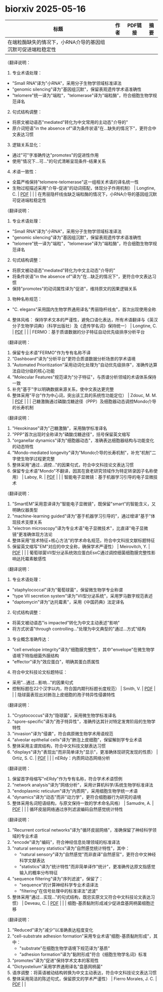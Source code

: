 # biorxiv 2025-05-16

| 标题 | 作者 | PDF链接 |  摘要 |
|------|------|--------|------|
| 在端粒酶缺失的情况下，小RNA介导的基因组沉默可促进端粒稳定性

（翻译说明：
1. 专业术语处理：
- "Small RNA"译为"小RNA"，采用分子生物学领域标准译法
- "genomic silencing"译为"基因组沉默"，保留表观遗传学术语准确性
- "telomere"统一译为"端粒"，"telomerase"译为"端粒酶"，符合细胞生物学规范译名

2. 句式结构调整：
- 将原文被动语态"mediated"转化为中文常用的主动态"介导的"
- 原介词短语"in the absence of"译为条件状语"在...缺失的情况下"，更符合中文表达习惯

3. 逻辑关系显化：
- 通过"可"字准确传达"promotes"的促进性作用
- 使用"情况下...可..."的句式清晰呈现条件-结果关系

4. 术语一致性：
- 全篇严格保持"telomere-telomerase"这一组相关术语的译名统一性
- 生物过程描述采用"介导-促进"的动词搭配，体现分子作用机制） | Longtine, C. | [PDF](https://doi.org/10.1101/292722) |  |
| 在秀丽隐杆线虫缺乏端粒酶的情况下，小RNA介导的基因组沉默可促进端粒稳定性

（翻译说明：
1. 专业术语处理：
- "Small RNA"译为"小RNA"，采用分子生物学领域标准译法
- "genomic silencing"译为"基因组沉默"，保留表观遗传学术语准确性
- "telomere"统一译为"端粒"，"telomerase"译为"端粒酶"，符合细胞生物学规范译名

2. 句式结构调整：
- 将原文被动语态"mediated"转化为中文主动态"介导的"
- 将条件状语"in the absence of"译为"在...缺乏的情况下"，更符合中文表达习惯
- 保持"promotes"的动词属性译为"促进"，维持原文的因果逻辑关系

3. 物种名称规范：
- "C. elegans"采用国内生物学界通用译名"秀丽隐杆线虫"，首次出现使用全称

4. 整体风格：
保持学术文本的严谨性，避免口语化表达，所有术语翻译与《英汉分子生物学词典》（科学出版社）及《遗传学名词》保持统一） | Longtine, C. | [PDF](https://doi.org/10.1101/292722) |  |
| FERMO：基于质谱数据的分子特征自动优先级排序分析平台  

（翻译说明：  
1. 保留专业术语"FERMO"作为专有名称不译  
2. "Dashboard"译为"分析平台"更符合质谱数据分析场景的学术语境  
3. "Automated Prioritization"采用动词化处理为"自动优先级排序"，准确传达算法自动分级的核心功能  
4. "Molecular Features"规范译为"分子特征"，与质谱分析领域的术语体系保持一致  
5. 补充"基于"字以明确数据来源关系，使中文表达更完整  
6. 整体采用"平台"作为中心词，突出该工具的系统性功能定位） | Zdouc, M. M. | [PDF](https://doi.org/10.1101/2022.12.21.521422) |  |
| 己糖激酶通过磷酸戊糖途径（PPP）及细胞器动态调控Mondo介导的长寿机制

（翻译说明：
1. "Hexokinase"译为"己糖激酶"，采用酶学标准译名
2. "PPP"首次出现时全称译为"磷酸戊糖途径"，括号保留英文缩写
3. "organellar dynamics"译为"细胞器动态"，准确表达细胞器结构与功能变化的动态特性
4. "Mondo-mediated longevity"译为"Mondo介导的长寿机制"，补充"机制"二字使生物学过程更完整
5. 整体采用"通过...调控..."的因果句式，符合中文科技论文表达习惯
6. 保留专业术语"Mondo"不翻译，因其在衰老研究领域作为特定转录因子名称使用） | Laboy, R. | [PDF](https://doi.org/10.1101/2023.06.14.544948) |  |
| 智能电子显微镜：基于机器学习引导的电子显微技术

（翻译说明：
1. "SmartEM"采用意译译为"智能电子显微镜"，既保留"smart"的智能含义，又明确仪器类型
2. "machine-learning guided"译为"基于机器学习引导的"，通过增译"基于"体现技术支撑关系
3. "electron microscopy"译为专业术语"电子显微技术"，比直译"电子显微镜"更准确体现方法论
4. 整体采用"技术特征+核心方法"的学术命名规范，符合中文科技文献标题特征
5. 保留英文缩写"EM"对应的中文全称，确保学术严谨性） | Meirovitch, Y. | [PDF](https://doi.org/10.1101/2023.10.05.561103) |  |
| 葡萄球菌VII型分泌系统效应蛋白EsxC通过调控细菌细胞膜完整性影响达托霉素敏感性

（翻译说明：
1. 专业术语处理：
- "staphylococcal"译为"葡萄球菌"，保留微生物学专业称谓
- "type VII secretion system"译为"VII型分泌系统"，采用罗马数字规范表述
- "daptomycin"译为"达托霉素"，采用《中国药典》法定译名

2. 句式结构调整：
- 将英文被动语态"is impacted"转化为中文主动表述"影响"
- 将方式状语"through controlling..."处理为中文典型的"通过...方式"结构

3. 专业概念准确传达：
- "cell envelope integrity"译为"细胞膜完整性"，其中"envelope"在微生物学语境下特指细菌外膜结构
- "effector"译为"效应蛋白"，明确其蛋白质属性

4. 符合中文科技论文标题特征：
- 采用"...通过...影响..."的因果句式
- 控制标题在22个汉字以内，符合国内期刊标题长度规范） | Smith, V. | [PDF](https://doi.org/10.1101/2023.11.20.567842) |  |
| 隐球菌表现出对肺泡上皮细胞的孢子特异性侵袭特性

（翻译说明：
1. "Cryptococcus"译为"隐球菌"，采用微生物学标准译名
2. "spore-specific"译为"孢子特异性"，准确传达其针对特定发育阶段的生物学特性
3. "invasion"译为"侵袭"，符合病原微生物学术用语规范
4. "alveolar epithelial cells"译为"肺泡上皮细胞"，保留解剖学专业术语
5. 整体采用主谓宾结构，符合中文科技文献表达习惯
6. "displays"译为"表现出"而非简单译为"显示"，更准确体现研究发现的性质） | Ortiz, S. C. | [PDF](https://doi.org/10.1101/2023.12.14.571430) |  |
| nERdy：内质网动态网络分析  

（翻译说明：  
1. 保留首字母缩写"nERdy"作为专有名称，符合学术术语惯例  
2. "network analysis"译为"网络分析"，采用计算机科学/系统生物学标准译法  
3. "endoplasmic reticulum"译为"内质网"，采用细胞生物学统一术语  
4. "dynamics"译为"动态"而非"动力学"，更符合细胞器行为研究的语境  
5. 整体采用名词短语结构，与原文保持一致的学术命名风格） | Samudre, A. | [PDF](https://doi.org/10.1101/2024.02.20.581259) |  |
| 循环皮层网络通过序列滤波编码自然感觉统计特性

（翻译说明：
1. "Recurrent cortical networks"译为"循环皮层网络"，准确保留了神经科学领域的专业术语
2. "encode"译为"编码"，符合神经信息处理领域的标准译法
3. "natural sensory statistics"译为"自然感觉统计特性"，其中：
   - "natural sensory"译为"自然感觉"而非直译"自然感官"，更符合中文神经科学文献表达
   - "statistics"译为"统计特性"而非简单译作"统计"，更准确传达原文指感觉输入的概率分布特征
4. "sequence filtering"译为"序列滤波"，保留了：
   - "sequence"的计算神经科学专业术语译法
   - "filtering"在信号处理中的标准译法"滤波"
5. 整体采用"通过...实现..."的句式结构，既忠实原文又符合中文科技论文表达习惯） | Deveau, C. | [PDF](https://doi.org/10.1101/2024.02.24.581890) |  |
| 细胞-基质黏附形成减少促进盘基网柄菌细胞迁移

（翻译说明：
1. "Reduced"译为"减少"以准确表达程度变化
2. "cell-substrate adhesion formation"采用专业术语"细胞-基质黏附形成"，其中：
   - "substrate"在细胞生物学语境下规范译为"基质"
   - "adhesion formation"译为"黏附形成"符合《细胞生物学名词》标准
3. "promotes"译为"促进"保持学术文本的客观性
4. "Dictyostelium"采用学界通用译名"盘基网柄菌"
5. 语序调整：将英语被动结构转换为中文主动表达，符合中文科技论文表达习惯
6. 整体采用简洁的陈述句式，保留原文的学术严谨性） | Fierro Morales, J. C. | [PDF](https://doi.org/10.1101/2024.03.19.585764) |  |
